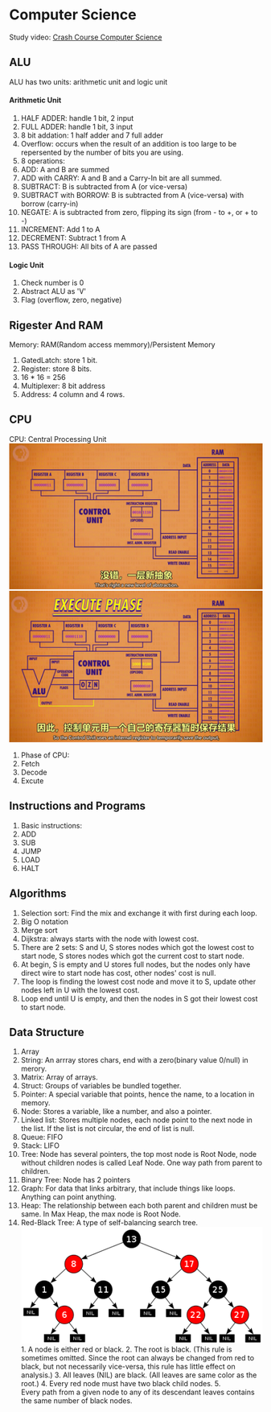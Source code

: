 # Computer Science
Study video: [Crash Course Computer Science](https://www.bilibili.com/video/BV1EW411u7th?p=1)
## ALU
ALU has two units: arithmetic unit and logic unit
#### Arithmetic Unit
1. HALF ADDER: handle 1 bit, 2 input
2. FULL ADDER: handle 1 bit, 3 input
3. 8 bit addation: 1 half adder and 7 full adder
3. Overflow: occurs when the result of an addition is too large to be repersented by the number of bits you are using.
4. 8 operations: 
 1. ADD: A and B are summed
 2. ADD with CARRY: A and B and a Carry-In bit are all summed.
 3. SUBTRACT: B is subtracted from A (or vice-versa)
 4. SUBTRACT with BORROW: B is subtracted from A (vice-versa) with borrow (carry-in)
 5. NEGATE: A is subtracted from zero, flipping its sign (from - to +, or + to -)
 6. INCREMENT: Add 1 to A
 7. DECREMENT: Subtract 1 from A
 8. PASS THROUGH: All bits of A are passed

#### Logic Unit
1. Check number is 0
2. Abstract ALU as 'V'
3. Flag (overflow, zero, negative)  

## Rigester And RAM  
Memory: RAM(Random access memmory)/Persistent Memory

1. GatedLatch: store 1 bit.
2. Register: store 8 bits.
3. 16 * 16 = 256
4. Multiplexer: 8 bit address
5. Address: 4 column and 4 rows.

## CPU
CPU: Central Processing Unit
![](./cpu.png)
![](./cpu2.png)

1. Phase of CPU:
 1. Fetch 
 2. Decode 
 3. Excute

## Instructions and Programs
1. Basic instructions:
 1. ADD 
 2. SUB 
 3. JUMP 
 4. LOAD 
 5. HALT

## Algorithms
1. Selection sort: Find the mix and exchange it with first during each loop.
2. Big O notation 
3. Merge sort 
4. Dijkstra: always starts with the node with lowest cost. 
 1. There are 2 sets: S and U, S stores nodes which got the lowest cost to start node, S stores nodes which got the current cost to start node. 
 2. At begin, S is empty and U stores full nodes, but the nodes only have direct wire to start node has cost, other nodes' cost is null. 
 3. The loop is finding the lowest cost node and move it to S, update other nodes left in U with the lowest cost. 
 4. Loop end until U is  empty, and then the nodes in S got their lowest cost to start node. 

 
## Data Structure
 1. Array 
 2. String: An arrray stores chars, end with a zero(binary value 0/null) in merory.
 3. Matrix: Array of arrays. 
 4. Struct: Groups of variables be bundled together.
 5. Pointer: A special variable that points, hence the name, to a location in memory. 
 6. Node: Stores a variable, like a number, and also a pointer.
 7. Linked list: Stores multiple nodes, each node point to the next node in the list. If the list is not circular, the end of list is null.
 8. Queue: FIFO
 9. Stack: LIFO
 10. Tree: Node has several pointers, the top most node is Root Node, node without children nodes is called Leaf Node. One way path from parent to children.
 11. Binary Tree: Node has 2 pointers
 12. Graph: For data that links arbitrary, that include things like loops. Anything can point anything. 
 13. Heap: The relationship between each both parent and children must be same. In Max Heap, the max node is Root Node. 
 14. Red-Black Tree: A type of self-balancing search tree.
![](Red-black_tree_example.png)
	1. A node is either red or black.
	2. The root is black. (This rule is sometimes omitted. Since the root can always be changed from red to black, but not necessarily vice-versa, this rule has little effect on analysis.)
	3. All leaves (NIL) are black. (All leaves are same color as the root.)
	4. Every red node must have two black child nodes.
	5. Every path from a given node to any of its descendant leaves contains the same number of black nodes.


 
